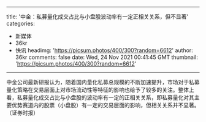 
---
title: '中金：私募量化成交占比与小盘股波动率有一定正相关关系，但不显著'
categories: 
 - 新媒体
 - 36kr
 - 快讯
headimg: 'https://picsum.photos/400/300?random=6612'
author: 36kr
comments: false
date: Wed, 24 Nov 2021 00:41:45 GMT
thumbnail: 'https://picsum.photos/400/300?random=6612'
---

<div>   
中金公司最新研报认为，随着国内量化私募总规模的不断加速提升，市场对于私募量化策略在交易层面上对市场流动性等特征的影响也给予了较多的关注。整体上看，私募量化成交占比与小盘股的波动率有一定的正相关关系，即私募量化对其主要优势赛道内的股票（小盘股）有一定的交易层面的影响，但相关关系并不显著。（证券时报）  
</div>
            